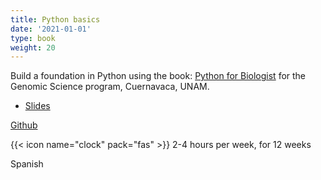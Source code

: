 ```yaml
---
title: Python basics
date: '2021-01-01'
type: book
weight: 20
---
```


Build a foundation in Python using the book: [Python for Biologist](https://pythonforbiologists.com/) for the Genomic Science program, Cuernavaca, UNAM.

<!--more-->

- [Slides](https://anabva.github.io/pythonCCG_2021/)

<i class="fab fa-github"></i> [Github](https://github.com/AnaBVA/pythonCCG_2021)


{{< icon name="clock" pack="fas" >}} 2-4 hours per week, for 12 weeks

<i class="fas fa-language"></i> Spanish







